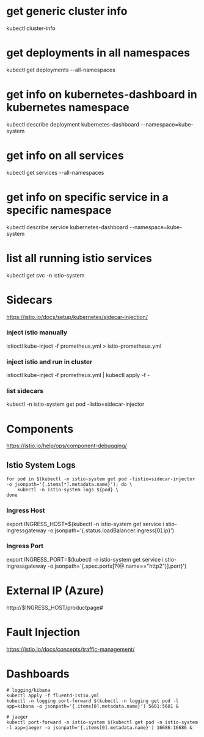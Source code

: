 # get generic cluster info
kubectl cluster-info

# get deployments in all namespaces
kubectl get deployments --all-namespaces

# get info on kubernetes-dashboard in kubernetes namespace
kubectl describe deployment kubernetes-dashboard --namespace=kube-system

# get info on all services
kubectl get services --all-namespaces

# get info on specific service in a specific namespace
kubectl describe service kubernetes-dashboard --namespace=kube-system

# list all running istio services
kubectl get svc -n istio-system

# Sidecars
https://istio.io/docs/setup/kubernetes/sidecar-injection/

### inject istio manually
istioctl kube-inject -f prometheus.yml > istio-prometheus.yml

### inject istio and run in cluster
istioctl kube-inject -f prometheus.yml | kubectl apply -f -

### list sidecars
kubectl -n istio-system get pod -listio=sidecar-injector

# Components
https://istio.io/help/ops/component-debugging/

## Istio System Logs
```
for pod in $(kubectl -n istio-system get pod -listio=sidecar-injector -o jsonpath='{.items[*].metadata.name}'); do \
    kubectl -n istio-system logs ${pod} \
done
```

### Ingress Host
export INGRESS_HOST=$(kubectl -n istio-system get service i
stio-ingressgateway -o jsonpath='{.status.loadBalancer.ingress[0].ip}')

### Ingress Port
export INGRESS_PORT=$(kubectl -n istio-system get service i
stio-ingressgateway -o jsonpath='{.spec.ports[?(@.name=="http2")].port}')

# External IP (Azure)
http://$INGRESS_HOST/productpage#

# Fault Injection
https://istio.io/docs/concepts/traffic-management/


# Dashboards
```
# logging/kibana
kubectl apply -f fluentd-istio.yml
kubectl -n logging port-forward $(kubectl -n logging get pod -l app=kibana -o jsonpath='{.items[0].metadata.name}') 5601:5601 &

# jaeger
kubectl port-forward -n istio-system $(kubectl get pod -n istio-system -l app=jaeger -o jsonpath='{.items[0].metadata.name}') 16686:16686 &

```
